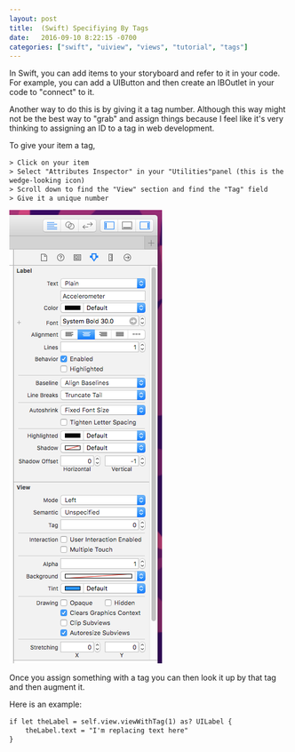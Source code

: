 ```yaml
---
layout: post
title:  (Swift) Specifiying By Tags
date:   2016-09-10 8:22:15 -0700
categories: ["swift", "uiview", "views", "tutorial", "tags"]
---
```


In Swift, you can add items to your storyboard and refer to it in your code. For example, you can add a UIButton and then create an IBOutlet in your code to "connect" to it.

Another way to do this is by giving it a tag number. Although this way might not be the best way to "grab" and assign things because I feel like it's very thinking to assigning an ID to a tag in web development.

To give your item a tag,

```
> Click on your item
> Select "Attributes Inspector" in your "Utilities"panel (this is the wedge-looking icon)
> Scroll down to find the "View" section and find the "Tag" field
> Give it a unique number
```

![alt text](https://raw.githubusercontent.com/seimith/seimith.github.io/master/_assets/2016-09-11-assets/img1.png "Giving a UIView a tag")

Once you assign something with a tag you can then look it up by that tag and then augment it.

Here is an example:

```
if let theLabel = self.view.viewWithTag(1) as? UILabel {
	theLabel.text = "I'm replacing text here"
}
```
